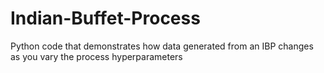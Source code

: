 # Indian-Buffet-Process
Python code that demonstrates how data generated from an IBP changes as you vary the process hyperparameters
